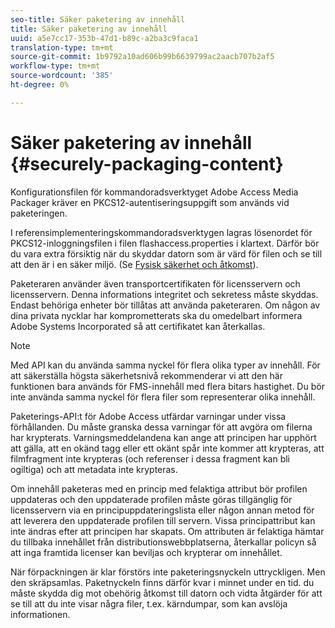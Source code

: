 ```yaml
---
seo-title: Säker paketering av innehåll
title: Säker paketering av innehåll
uuid: a5e7cc17-353b-47d1-b89c-a2ba3c9faca1
translation-type: tm+mt
source-git-commit: 1b9792a10ad606b99b6639799ac2aacb707b2af5
workflow-type: tm+mt
source-wordcount: '385'
ht-degree: 0%

---
```



# Säker paketering av innehåll {#securely-packaging-content}

Konfigurationsfilen för kommandoradsverktyget Adobe Access Media Packager kräver en PKCS12-autentiseringsuppgift som används vid paketeringen.

I referensimplementeringskommandoradsverktygen lagras lösenordet för PKCS12-inloggningsfilen i filen flashaccess.properties i klartext. Därför bör du vara extra försiktig när du skyddar datorn som är värd för filen och se till att den är i en säker miljö. (Se [Fysisk säkerhet och åtkomst](../../aaxs-secure-deployment-guidelines/physical-sec-and-access.md)).

Paketeraren använder även transportcertifikaten för licensservern och licensservern. Denna informations integritet och sekretess måste skyddas. Endast behöriga enheter bör tillåtas att använda paketeraren. Om någon av dina privata nycklar har komprometterats ska du omedelbart informera Adobe Systems Incorporated så att certifikatet kan återkallas.

>[!NOTE]
>
>Med API kan du använda samma nyckel för flera olika typer av innehåll. För att säkerställa högsta säkerhetsnivå rekommenderar vi att den här funktionen bara används för FMS-innehåll med flera bitars hastighet. Du bör inte använda samma nyckel för flera filer som representerar olika innehåll.

Paketerings-API:t för Adobe Access utfärdar varningar under vissa förhållanden. Du måste granska dessa varningar för att avgöra om filerna har krypterats. Varningsmeddelandena kan ange att principen har upphört att gälla, att en okänd tagg eller ett okänt spår inte kommer att krypteras, att filmfragment inte krypteras (och referenser i dessa fragment kan bli ogiltiga) och att metadata inte krypteras.

Om innehåll paketeras med en princip med felaktiga attribut bör profilen uppdateras och den uppdaterade profilen måste göras tillgänglig för licensservern via en principuppdateringslista eller någon annan metod för att leverera den uppdaterade profilen till servern. Vissa principattribut kan inte ändras efter att principen har skapats. Om attributen är felaktiga hämtar du tillbaka innehållet från distributionswebbplatserna, återkallar policyn så att inga framtida licenser kan beviljas och krypterar om innehållet.

När förpackningen är klar förstörs inte paketeringsnyckeln uttryckligen. Men den skräpsamlas. Paketnyckeln finns därför kvar i minnet under en tid. du måste skydda dig mot obehörig åtkomst till datorn och vidta åtgärder för att se till att du inte visar några filer, t.ex. kärndumpar, som kan avslöja informationen.
